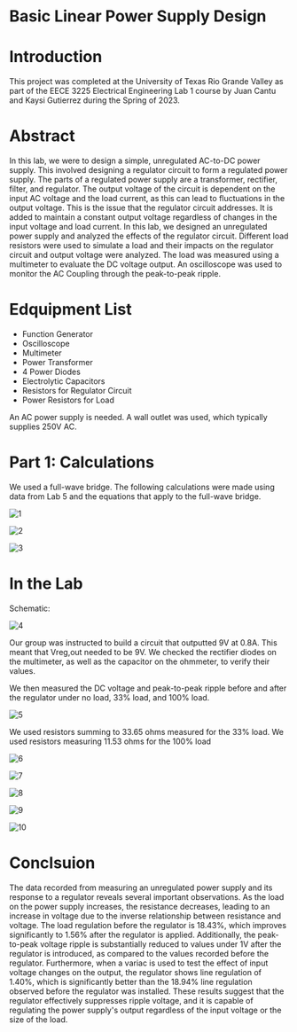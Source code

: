 # Basic Linear Power Supply Design

# Introduction
This project was completed at the University of Texas Rio Grande Valley as part of the EECE 3225 Electrical Engineering Lab 1 course by Juan Cantu and Kaysi Gutierrez during the Spring of 2023.

# Abstract
In this lab, we were to design a simple, unregulated AC-to-DC power supply. This involved designing a regulator circuit to form a regulated power supply. The parts of a regulated power supply are a transformer, rectifier, filter, and regulator. The output voltage of the circuit is dependent on the input AC voltage and the load current, as this can lead to fluctuations in the output voltage. This is the issue that the regulator circuit addresses. It is added to maintain a constant output voltage regardless of changes in the input voltage and load current. In this lab, we designed an unregulated power supply and analyzed the effects of the regulator circuit. Different load resistors were used to simulate a load and their impacts on the regulator circuit and output voltage were analyzed. The load was measured using a multimeter to evaluate the DC voltage output. An oscilloscope was used to monitor the AC Coupling through the peak-to-peak ripple.

# Edquipment List
- Function Generator
- Oscilloscope
- Multimeter
- Power Transformer
- 4 Power Diodes
- Electrolytic Capacitors
- Resistors for Regulator Circuit
- Power Resistors for Load

An AC power supply is needed. A wall outlet was used, which typically supplies 250V AC.

# Part 1: Calculations
We used a full-wave bridge. The following calculations were made using data from Lab 5 and
the equations that apply to the full-wave bridge.

![1](https://github.com/JuanCantu1/Linear-Power-Supply-Design/assets/109363196/c4b83b9f-45b5-4d2b-8e0c-a184cb679be9)

![2](https://github.com/JuanCantu1/Linear-Power-Supply-Design/assets/109363196/26152b5d-0059-4f9e-8359-ffdacf6a4166)

![3](https://github.com/JuanCantu1/Linear-Power-Supply-Design/assets/109363196/ecf05a67-1f69-4e6e-bb7b-865802b51be6)

# In the Lab

Schematic:

![4](https://github.com/JuanCantu1/Linear-Power-Supply-Design/assets/109363196/a9a7b8ef-2d5d-4144-b79f-8c43e0291799)

Our group was instructed to build a circuit that outputted 9V at 0.8A. This meant that Vreg,out
needed to be 9V. We checked the rectifier diodes on the multimeter, as well as the capacitor on
the ohmmeter, to verify their values.

We then measured the DC voltage and peak-to-peak ripple before and after the regulator under
no load, 33% load, and 100% load.

![5](https://github.com/JuanCantu1/Linear-Power-Supply-Design/assets/109363196/63d7b3e3-5ccb-4ca9-8576-aad4701ed3a8)

We used resistors summing to 33.65 ohms measured for the 33% load. We used resistors
measuring 11.53 ohms for the 100% load

![6](https://github.com/JuanCantu1/Linear-Power-Supply-Design/assets/109363196/d7f9032a-0086-43dc-807f-350c8b9c089a)

![7](https://github.com/JuanCantu1/Linear-Power-Supply-Design/assets/109363196/f2ee48fe-f5ee-4b1d-a589-5ec8733dba01)

![8](https://github.com/JuanCantu1/Linear-Power-Supply-Design/assets/109363196/81896b73-ffaa-4a8d-872b-4837e558b143)

![9](https://github.com/JuanCantu1/Linear-Power-Supply-Design/assets/109363196/d6a28a87-5652-4359-9227-5f0f567e68db)

![10](https://github.com/JuanCantu1/Linear-Power-Supply-Design/assets/109363196/81b460d0-cbdd-49a4-bad6-cf900e6cca02)

# Conclsuion
The data recorded from measuring an unregulated power supply and its response to a regulator reveals several important observations. As the load on the power supply increases, the resistance decreases, leading to an increase in voltage due to the inverse relationship between resistance and voltage. The load regulation before the regulator is 18.43%, which improves significantly to 1.56% after the regulator is applied. Additionally, the peak-to-peak voltage ripple is substantially reduced to values under 1V after the regulator is introduced, as compared to the values recorded before the regulator. Furthermore, when a variac is used to test the effect of input voltage changes on the output, the regulator shows line regulation of 1.40%, which is significantly better than the 18.94% line regulation observed before the regulator was installed. These results suggest that the regulator effectively suppresses ripple voltage, and it is capable of regulating the power supply's output regardless of the input voltage or the size of the load.
